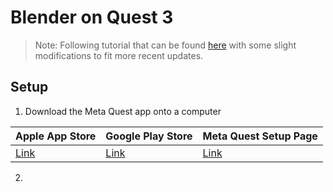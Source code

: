 # Blender on Quest 3
> Note: Following tutorial that can be found [here](https://www.youtube.com/watch?v=ZrXAEsYiIyE&ab_channel=KeepMaking) with some slight modifications to fit more recent updates.

## Setup
1. Download the Meta Quest app onto a computer
<!-- TODO: Change 'Link' to an image for better visuals. -->
| Apple App Store  | Google Play Store | Meta Quest Setup Page |
| ------------- | ------------- | ------------- |
| [Link](https://apps.apple.com/us/app/meta-quest/id1366478176)  | [Link](https://play.google.com/store/apps/details?id=com.oculus.twilight&hl=en_US&gl=US)  | [Link](https://www.meta.com/quest/setup/)  |
2. 
